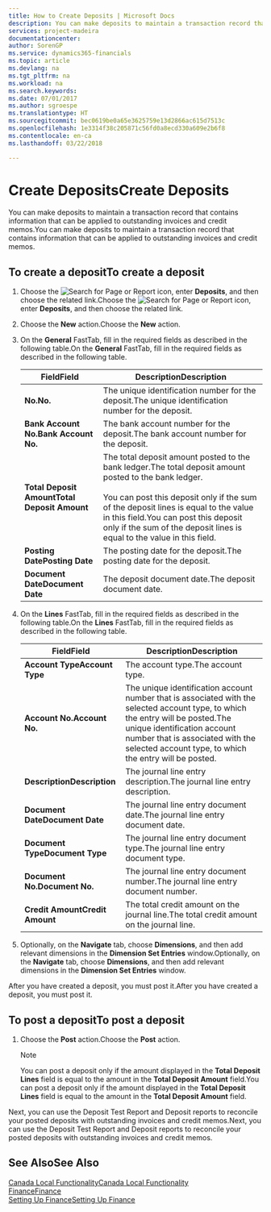 ```yaml
---
title: How to Create Deposits | Microsoft Docs
description: You can make deposits to maintain a transaction record that contains information that can be applied to outstanding invoices and credit memos.
services: project-madeira
documentationcenter: 
author: SorenGP
ms.service: dynamics365-financials
ms.topic: article
ms.devlang: na
ms.tgt_pltfrm: na
ms.workload: na
ms.search.keywords: 
ms.date: 07/01/2017
ms.author: sgroespe
ms.translationtype: HT
ms.sourcegitcommit: bec0619be0a65e3625759e13d2866ac615d7513c
ms.openlocfilehash: 1e3314f38c205871c56fd0a8ecd330a609e2b6f8
ms.contentlocale: en-ca
ms.lasthandoff: 03/22/2018

---
```

# <a name="create-deposits"></a><span data-ttu-id="9a11d-103">Create Deposits</span><span class="sxs-lookup"><span data-stu-id="9a11d-103">Create Deposits</span></span>
<span data-ttu-id="9a11d-104">You can make deposits to maintain a transaction record that contains information that can be applied to outstanding invoices and credit memos.</span><span class="sxs-lookup"><span data-stu-id="9a11d-104">You can make deposits to maintain a transaction record that contains information that can be applied to outstanding invoices and credit memos.</span></span>  

## <a name="to-create-a-deposit"></a><span data-ttu-id="9a11d-105">To create a deposit</span><span class="sxs-lookup"><span data-stu-id="9a11d-105">To create a deposit</span></span>  
1.  <span data-ttu-id="9a11d-106">Choose the ![Search for Page or Report](../../media/ui-search/search_small.png "Search for Page or Report icon") icon, enter **Deposits**, and then choose the related link.</span><span class="sxs-lookup"><span data-stu-id="9a11d-106">Choose the ![Search for Page or Report](../../media/ui-search/search_small.png "Search for Page or Report icon") icon, enter **Deposits**, and then choose the related link.</span></span>  
2.  <span data-ttu-id="9a11d-107">Choose the **New** action.</span><span class="sxs-lookup"><span data-stu-id="9a11d-107">Choose the **New** action.</span></span>  
3.  <span data-ttu-id="9a11d-108">On the **General** FastTab, fill in the required fields as described in the following table.</span><span class="sxs-lookup"><span data-stu-id="9a11d-108">On the **General** FastTab, fill in the required fields as described in the following table.</span></span>  

    |<span data-ttu-id="9a11d-109">Field</span><span class="sxs-lookup"><span data-stu-id="9a11d-109">Field</span></span>|<span data-ttu-id="9a11d-110">Description</span><span class="sxs-lookup"><span data-stu-id="9a11d-110">Description</span></span>|  
    |---------------------------------|---------------------------------------|  
    |<span data-ttu-id="9a11d-111">**No.**</span><span class="sxs-lookup"><span data-stu-id="9a11d-111">**No.**</span></span>|<span data-ttu-id="9a11d-112">The unique identification number for the deposit.</span><span class="sxs-lookup"><span data-stu-id="9a11d-112">The unique identification number for the deposit.</span></span>|  
    |<span data-ttu-id="9a11d-113">**Bank Account No.**</span><span class="sxs-lookup"><span data-stu-id="9a11d-113">**Bank Account No.**</span></span>|<span data-ttu-id="9a11d-114">The bank account number for the deposit.</span><span class="sxs-lookup"><span data-stu-id="9a11d-114">The bank account number for the deposit.</span></span>|  
    |<span data-ttu-id="9a11d-115">**Total Deposit Amount**</span><span class="sxs-lookup"><span data-stu-id="9a11d-115">**Total Deposit Amount**</span></span>|<span data-ttu-id="9a11d-116">The total deposit amount posted to the bank ledger.</span><span class="sxs-lookup"><span data-stu-id="9a11d-116">The total deposit amount posted to the bank ledger.</span></span><br /><br /> <span data-ttu-id="9a11d-117">You can post this deposit only if the sum of the deposit lines is equal to the value in this field.</span><span class="sxs-lookup"><span data-stu-id="9a11d-117">You can post this deposit only if the sum of the deposit lines is equal to the value in this field.</span></span>|  
    |<span data-ttu-id="9a11d-118">**Posting Date**</span><span class="sxs-lookup"><span data-stu-id="9a11d-118">**Posting Date**</span></span>|<span data-ttu-id="9a11d-119">The posting date for the deposit.</span><span class="sxs-lookup"><span data-stu-id="9a11d-119">The posting date for the deposit.</span></span>|  
    |<span data-ttu-id="9a11d-120">**Document Date**</span><span class="sxs-lookup"><span data-stu-id="9a11d-120">**Document Date**</span></span>|<span data-ttu-id="9a11d-121">The deposit document date.</span><span class="sxs-lookup"><span data-stu-id="9a11d-121">The deposit document date.</span></span>|  
4.  <span data-ttu-id="9a11d-122">On the **Lines** FastTab, fill in the required fields as described in the following table.</span><span class="sxs-lookup"><span data-stu-id="9a11d-122">On the **Lines** FastTab, fill in the required fields as described in the following table.</span></span>  

    |<span data-ttu-id="9a11d-123">Field</span><span class="sxs-lookup"><span data-stu-id="9a11d-123">Field</span></span>|<span data-ttu-id="9a11d-124">Description</span><span class="sxs-lookup"><span data-stu-id="9a11d-124">Description</span></span>|  
    |---------------------------------|---------------------------------------|  
    |<span data-ttu-id="9a11d-125">**Account Type**</span><span class="sxs-lookup"><span data-stu-id="9a11d-125">**Account Type**</span></span>|<span data-ttu-id="9a11d-126">The account type.</span><span class="sxs-lookup"><span data-stu-id="9a11d-126">The account type.</span></span>|  
    |<span data-ttu-id="9a11d-127">**Account No.**</span><span class="sxs-lookup"><span data-stu-id="9a11d-127">**Account No.**</span></span>|<span data-ttu-id="9a11d-128">The unique identification account number that is associated with the selected account type, to which the entry will be posted.</span><span class="sxs-lookup"><span data-stu-id="9a11d-128">The unique identification account number that is associated with the selected account type, to which the entry will be posted.</span></span>|  
    |<span data-ttu-id="9a11d-129">**Description**</span><span class="sxs-lookup"><span data-stu-id="9a11d-129">**Description**</span></span>|<span data-ttu-id="9a11d-130">The journal line entry description.</span><span class="sxs-lookup"><span data-stu-id="9a11d-130">The journal line entry description.</span></span>|  
    |<span data-ttu-id="9a11d-131">**Document Date**</span><span class="sxs-lookup"><span data-stu-id="9a11d-131">**Document Date**</span></span>|<span data-ttu-id="9a11d-132">The journal line entry document date.</span><span class="sxs-lookup"><span data-stu-id="9a11d-132">The journal line entry document date.</span></span>|  
    |<span data-ttu-id="9a11d-133">**Document Type**</span><span class="sxs-lookup"><span data-stu-id="9a11d-133">**Document Type**</span></span>|<span data-ttu-id="9a11d-134">The journal line entry document type.</span><span class="sxs-lookup"><span data-stu-id="9a11d-134">The journal line entry document type.</span></span>|  
    |<span data-ttu-id="9a11d-135">**Document No.**</span><span class="sxs-lookup"><span data-stu-id="9a11d-135">**Document No.**</span></span>|<span data-ttu-id="9a11d-136">The journal line entry document number.</span><span class="sxs-lookup"><span data-stu-id="9a11d-136">The journal line entry document number.</span></span>|  
    |<span data-ttu-id="9a11d-137">**Credit Amount**</span><span class="sxs-lookup"><span data-stu-id="9a11d-137">**Credit Amount**</span></span>|<span data-ttu-id="9a11d-138">The total credit amount on the journal line.</span><span class="sxs-lookup"><span data-stu-id="9a11d-138">The total credit amount on the journal line.</span></span>|  

5.  <span data-ttu-id="9a11d-139">Optionally, on the **Navigate** tab, choose **Dimensions**, and then add relevant dimensions in the **Dimension Set Entries** window.</span><span class="sxs-lookup"><span data-stu-id="9a11d-139">Optionally, on the **Navigate** tab, choose **Dimensions**, and then add relevant dimensions in the **Dimension Set Entries** window.</span></span>  

<span data-ttu-id="9a11d-140">After you have created a deposit, you must post it.</span><span class="sxs-lookup"><span data-stu-id="9a11d-140">After you have created a deposit, you must post it.</span></span>  

## <a name="to-post-a-deposit"></a><span data-ttu-id="9a11d-141">To post a deposit</span><span class="sxs-lookup"><span data-stu-id="9a11d-141">To post a deposit</span></span>  
1. <span data-ttu-id="9a11d-142">Choose the **Post** action.</span><span class="sxs-lookup"><span data-stu-id="9a11d-142">Choose the **Post** action.</span></span>  

    > [!NOTE]  
    >  <span data-ttu-id="9a11d-143">You can post a deposit only if the amount displayed in the **Total Deposit Lines** field is equal to the amount in the **Total Deposit Amount** field.</span><span class="sxs-lookup"><span data-stu-id="9a11d-143">You can post a deposit only if the amount displayed in the **Total Deposit Lines** field is equal to the amount in the **Total Deposit Amount** field.</span></span>  

<span data-ttu-id="9a11d-144">Next, you can use the Deposit Test Report and Deposit reports to reconcile your posted deposits with outstanding invoices and credit memos.</span><span class="sxs-lookup"><span data-stu-id="9a11d-144">Next, you can use the Deposit Test Report and Deposit reports to reconcile your posted deposits with outstanding invoices and credit memos.</span></span>  

## <a name="see-also"></a><span data-ttu-id="9a11d-145">See Also</span><span class="sxs-lookup"><span data-stu-id="9a11d-145">See Also</span></span>  
[<span data-ttu-id="9a11d-146">Canada Local Functionality</span><span class="sxs-lookup"><span data-stu-id="9a11d-146">Canada Local Functionality</span></span>](canada-local-functionality.md)  
[<span data-ttu-id="9a11d-147">Finance</span><span class="sxs-lookup"><span data-stu-id="9a11d-147">Finance</span></span>](../../finance.md)  
[<span data-ttu-id="9a11d-148">Setting Up Finance</span><span class="sxs-lookup"><span data-stu-id="9a11d-148">Setting Up Finance</span></span>](../../finance.md)  

